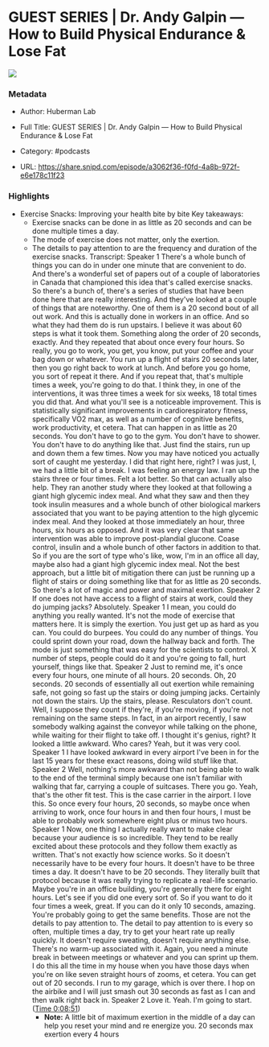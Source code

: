 # GUEST SERIES | Dr. Andy Galpin —  How to Build Physical Endurance & Lose Fat

![](https://images.weserv.nl/?url=https%3A%2F%2Fmegaphone.imgix.net%2Fpodcasts%2F042e6144-725e-11ec-a75d-c38f702aecad%2Fimage%2FHuberman-Lab-Podcast-Thumbnail-3000x3000.png%3Fixlib%3Drails-4.2.0%26max-w%3D3000%26max-h%3D3000%26fit%3Dcrop%26auto%3Dformat%2Ccompress&w=100&h=100)

### Metadata

- Author: Huberman Lab
- Full Title: GUEST SERIES | Dr. Andy Galpin —  How to Build Physical Endurance & Lose Fat
- Category: #podcasts



- URL: https://share.snipd.com/episode/a3062f36-f0fd-4a8b-972f-e6e178c11f23

### Highlights

- Exercise Snacks: Improving your health bite by bite
  Key takeaways:
  - Exercise snacks can be done in as little as 20 seconds and can be done multiple times a day.
  - The mode of exercise does not matter, only the exertion.
  - The details to pay attention to are the frequency and duration of the exercise snacks.
  Transcript:
  Speaker 1
  There's a whole bunch of things you can do in under one minute that are convenient to do. And there's a wonderful set of papers out of a couple of laboratories in Canada that championed this idea that's called exercise snacks. So there's a bunch of, there's a series of studies that have been done here that are really interesting. And they've looked at a couple of things that are noteworthy. One of them is a 20 second bout of all out work. And this is actually done in workers in an office. And so what they had them do is run upstairs. I believe it was about 60 steps is what it took them. Something along the order of 20 seconds, exactly. And they repeated that about once every four hours. So really, you go to work, you get, you know, put your coffee and your bag down or whatever. You run up a flight of stairs 20 seconds later, then you go right back to work at lunch. And before you go home, you sort of repeat it there. And if you repeat that, that's multiple times a week, you're going to do that. I think they, in one of the interventions, it was three times a week for six weeks, 18 total times you did that. And what you'll see is a noticeable improvement. This is statistically significant improvements in cardiorespiratory fitness, specifically VO2 max, as well as a number of cognitive benefits, work productivity, et cetera. That can happen in as little as 20 seconds. You don't have to go to the gym. You don't have to shower. You don't have to do anything like that. Just find the stairs, run up and down them a few times. Now you may have noticed you actually sort of caught me yesterday. I did that right here, right? I was just, I, we had a little bit of a break. I was feeling an energy law. I ran up the stairs three or four times. Felt a lot better. So that can actually also help. They ran another study where they looked at that following a giant high glycemic index meal. And what they saw and then they took insulin measures and a whole bunch of other biological markers associated that you want to be paying attention to the high glycemic index meal. And they looked at those immediately an hour, three hours, six hours as opposed. And it was very clear that same intervention was able to improve post-plandial glucone. Coase control, insulin and a whole bunch of other factors in addition to that. So if you are the sort of type who's like, wow, I'm in an office all day, maybe also had a giant high glycemic index meal. Not the best approach, but a little bit of mitigation there can just be running up a flight of stairs or doing something like that for as little as 20 seconds. So there's a lot of magic and power and maximal exertion.
  Speaker 2
  If one does not have access to a flight of stairs at work, could they do jumping jacks? Absolutely.
  Speaker 1
  I mean, you could do anything you really wanted. It's not the mode of exercise that matters here. It is simply the exertion. You just get up as hard as you can. You could do burpees. You could do any number of things. You could sprint down your road, down the hallway back and forth. The mode is just something that was easy for the scientists to control. X number of steps, people could do it and you're going to fall, hurt yourself, things like that.
  Speaker 2
  Just to remind me, it's once every four hours, one minute of all hours. 20 seconds. Oh, 20 seconds. 20 seconds of essentially all out exertion while remaining safe, not going so fast up the stairs or doing jumping jacks. Certainly not down the stairs. Up the stairs, please. Resculators don't count. Well, I suppose they count if they're, if you're moving, if you're not remaining on the same steps. In fact, in an airport recently, I saw somebody walking against the conveyor while talking on the phone, while waiting for their flight to take off. I thought it's genius, right? It looked a little awkward. Who cares? Yeah, but it was very cool.
  Speaker 1
  I have looked awkward in every airport I've been in for the last 15 years for these exact reasons, doing wild stuff like that.
  Speaker 2
  Well, nothing's more awkward than not being able to walk to the end of the terminal simply because one isn't familiar with walking that far, carrying a couple of suitcases. There you go. Yeah, that's the other fit test. This is the case carrier in the airport. I love this. So once every four hours, 20 seconds, so maybe once when arriving to work, once four hours in and then four hours, I must be able to probably work somewhere eight plus or minus two hours.
  Speaker 1
  Now, one thing I actually really want to make clear because your audience is so incredible. They tend to be really excited about these protocols and they follow them exactly as written. That's not exactly how science works. So it doesn't necessarily have to be every four hours. It doesn't have to be three times a day. It doesn't have to be 20 seconds. They literally built that protocol because it was really trying to replicate a real-life scenario. Maybe you're in an office building, you're generally there for eight hours. Let's see if you did one every sort of. So if you want to do it four times a week, great. If you can do it only 10 seconds, amazing. You're probably going to get the same benefits. Those are not the details to pay attention to. The detail to pay attention to is every so often, multiple times a day, try to get your heart rate up really quickly. It doesn't require sweating, doesn't require anything else. There's no warm-up associated with it. Again, you need a minute break in between meetings or whatever and you can sprint up them. I do this all the time in my house when you have those days when you're on like seven straight hours of zooms, et cetera. You can get out of 20 seconds. I run to my garage, which is over there. I hop on the airbike and I will just smash out 30 seconds as fast as I can and then walk right back in.
  Speaker 2
  Love it. Yeah. I'm going to start. ([Time 0:08:51](https://share.snipd.com/snip/99351584-81ce-458f-a4ed-421c4aad31bc))
    - **Note:** A little bit of maximum exertion in the middle of a day can help you reset your mind and re energize you. 20 seconds max exertion every 4 hours
